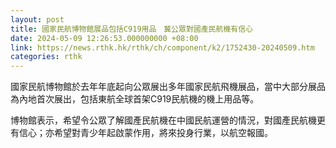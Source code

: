 ```yaml
---
layout: post
title: 國家民航博物館展品包括C919用品　冀公眾對國產民航機有信心
date: 2024-05-09 12:26:53.000000000 +08:00
link: https://news.rthk.hk/rthk/ch/component/k2/1752430-20240509.htm
categories: rthk
---
```


國家民航博物館於去年年底起向公眾展出多年國家民航飛機展品，當中大部分展品為內地首次展出，包括東航全球首架C919民航機的機上用品等。

博物館表示，希望令公眾了解國產民航機在中國民航運營的情況，對國產民航機更有信心；亦希望對青少年起啟蒙作用，將來投身行業，以航空報國。

